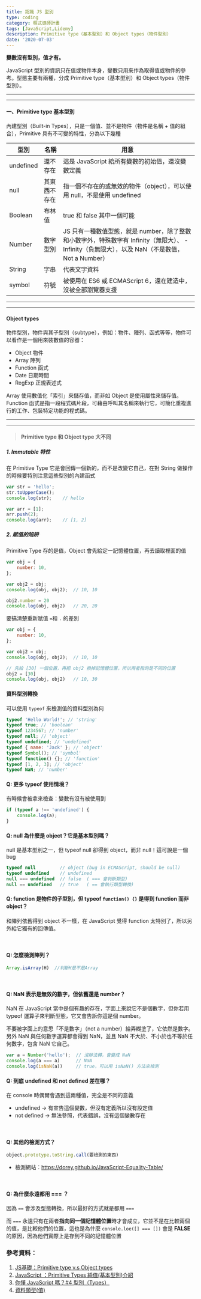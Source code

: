```yaml
---
title: 認識 JS 型別
type: coding
category: 程式導師計畫
tags: [JavaScript,Lidemy]
description: Primitive type（基本型別）和 Object types（物件型別）
date: '2020-07-03'
---
```

**變數沒有型別，值才有。**

JavaScript 型別的資訊只在值或物件本身，變數只用來作為取得值或物件的參考。型態主要有兩種，分成 Primitive type（基本型別）和 Object types（物件型別）。

---
---

#### 一、Primitive type 基本型別
內建型別（Built-in Types），只是一個值、並不是物件（物件是名稱 + 值的組合），Primitive 具有不可變的特性，分為以下幾種

| 型別 | 名稱 | 用意 |
| -------- | -------- | -------- |
| undefined | 還不存在 | 這是 JavaScript 給所有變數的初始值，還沒變數定義 |
| null | 其東西不存在 | 指一個不存在的或無效的物件（object），可以使用 null，不是使用 undefined |
| Boolean  | 布林值 | true 和 false 其中一個可能 |
| Number | 數字型別 | JS 只有一種數值型態，就是 number，除了整數和小數字外，特殊數字有 Infinity（無限大）、 -Infinity（負無限大），以及 NaN（不是數值，Not a Number） |
| String | 字串 | 代表文字資料 |
| symbol |符號 | 被使用在 ES6 或 ECMAScript 6，還在建造中，沒被全部瀏覽器支援 |

---
---

#### Object types
物件型別，物件與其子型別（subtype），例如：物件、陣列、函式等等，物件可以看作是一個用來裝數值的容器：
* Object 物件
* Array 陣列
* Function 函式
* Date 日期時間
* RegExp 正規表述式

Array 使用數值化「索引」來儲存值，而非如 Object 是使用屬性來儲存值。Function 函式是指一段程式碼片段，可藉由呼叫其名稱來執行它，可簡化重複進行的工作、包裝特定功能的程式碼。

---
---

> #### Primitive type 和 Object type 大不同
##### 1. Immutable 特性
在 Primitive Type 它是會回傳一個新的，而不是改變它自己，在對 String 做操作的時候要特別注意這些型別的內建函式
```js
var str = 'hello';
str.toUpperCase();   
console.log(str);    // hello

var arr = [1];
arr.push(2);
console.log(arr);    // [1, 2]
```

##### 2. 賦值的陷阱
Primitive Type 存的是值，Object 會先給定一記憶體位置，再去讀取裡面的值
```js
var obj = {
    number: 10,
};

var obj2 = obj;
console.log(obj, obj2);  // 10, 10

obj2.number = 20
console.log(obj, obj2)   // 20, 20
```
要搞清楚重新賦值 `=`和 `.` 的差別
```js
var obj = {
    number: 10,
};

var obj2 = obj;
console.log(obj, obj2);  // 10, 10

// 先給 [30] 一個位置，再把 obj2 換掉記憶體位置，所以兩者指的是不同的位置
obj2 = [30]
console.log(obj, obj2)   // 10, 30
```


#### 資料型別轉換
可以使用 `typeof` 來檢測值的資料型別為何
```js
typeof 'Hello World!'; // 'string'
typeof true; // 'boolean'
typeof 1234567; // 'number'
typeof null; // 'object'
typeof undefined; // 'undefined'
typeof { name: 'Jack' }; // 'object'
typeof Symbol(); // 'symbol'
typeof function() {}; // 'function'
typeof [1, 2, 3]; // 'object'
typeof NaN; // 'number'
```
#### Q: 更多 typeof 使用情境？
有時候會被拿來檢查：變數有沒有被使用到
```js
if (typeof a !== 'undefined') {
    console.log(a);
}
```

#### Q: null 為什麼是 object？它是基本型別嗎？
null 是基本型別之一，但 typeof null 卻得到 object，而非 null！這可說是一個 bug
```js
typeof null         // object (bug in ECMAScript, should be null)
typeof undefined    // undefined
null === undefined  // false  ( === 會判斷類型)
null == undefined   // true   ( == 會執行類型轉換)
```

#### Q: function 是物件的子型別，但 typeof `function() {}` 是得到 function 而非 object？
和陣列依舊得到 object 不一樣，在 JavaScript 覺得 function 太特別了，所以另外給它獨有的回傳值。

<BR>

#### Q: 怎麼檢測陣列？
```js
Array.isArray(H)  //判斷H是不是Array
```
<BR>

#### Q: NaN 表示是無效的數字，但依舊還是 number？
NaN 在 JavaScript 當中是個有趣的存在，字面上來說它不是個數字，但你若用 typeof 運算子來判斷型態，它又會告訴你這是個 number。

不要被字面上的意思「不是數字」（not a number）給弄糊塗了，它依然是數字。另外 NaN 與任何數字運算都會得到 NaN，並且 NaN 不大於、不小於也不等於任何數字，包含 NaN 它自己。

```js
var a = Number('hello');  // 沒辦法轉，會變成 NaN
console.log(a === a)      // NaN
console.log(isNaN(a))     // true，可以用 isNaN() 方法來檢測
```

#### Q: 到底 undefined 和 not defined 差在哪？
在 console 時偶爾會遇到這兩種值，完全是不同的意義
* undefined → 有宣告這個變數，但沒有定義所以沒有設定值
* not defined → 無法參照，代表錯誤，沒有這個變數存在

<BR>

#### Q: 其他的檢測方式？
```js
object.prototype.toString.call(要檢測的東西)
```
* 檢測網站：https://dorey.github.io/JavaScript-Equality-Table/

<BR>

#### Q: 為什麼永遠都用 === ？
因為 `==` 會涉及型態轉換，所以最好的方式就是都用 `===`

而 `===` 永遠只有在兩者**指向同一個記憶體位置**時才會成立，它並不是在比較兩個的值，是比較他們的位置，這也是為什麼 `console.loe([] === [])` 會是 **FALSE** 的原因，因為他們實際上是存到不同的記憶體位置

### 參考資料：
1. [JS基礎：Primitive type v.s Object types](https://medium.com/@jobboy0101/js%E5%9F%BA%E7%A4%8E-primitive-type-v-s-object-types-f88f7c16f225)
2. [JavaScript ：Primitive Types 純值(基本型別)介紹](https://dotblogs.com.tw/susan_code/2017/07/06/162049)
3. [你懂 JavaScript 嗎？#4 型別（Types）](https://cythilya.github.io/2018/10/11/types/)
4. [資料類型(值)](https://eyesofkids.gitbooks.io/javascript-start-from-es6/content/part3/datatype.html)